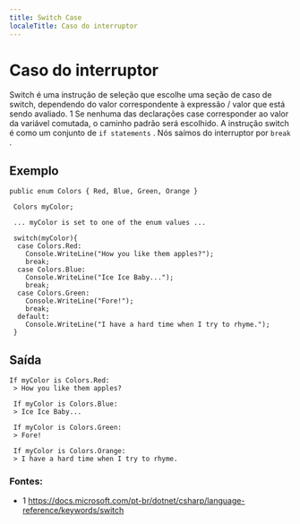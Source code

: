 ```yaml
---
title: Switch Case
localeTitle: Caso do interruptor
---
```

# Caso do interruptor

Switch é uma instrução de seleção que escolhe uma seção de caso de switch, dependendo do valor correspondente à expressão / valor que está sendo avaliado. 1 Se nenhuma das declarações case corresponder ao valor da variável comutada, o caminho padrão será escolhido. A instrução switch é como um conjunto de `if statements` . Nós saímos do interruptor por `break` .

## Exemplo
```
public enum Colors { Red, Blue, Green, Orange } 
 
 Colors myColor; 
 
 ... myColor is set to one of the enum values ... 
 
 switch(myColor){ 
  case Colors.Red: 
    Console.WriteLine("How you like them apples?"); 
    break; 
  case Colors.Blue: 
    Console.WriteLine("Ice Ice Baby..."); 
    break; 
  case Colors.Green: 
    Console.WriteLine("Fore!"); 
    break; 
  default: 
    Console.WriteLine("I have a hard time when I try to rhyme."); 
 } 
```

## Saída
```
If myColor is Colors.Red: 
 > How you like them apples? 
 
 If myColor is Colors.Blue: 
 > Ice Ice Baby... 
 
 If myColor is Colors.Green: 
 > Fore! 
 
 If myColor is Colors.Orange: 
 > I have a hard time when I try to rhyme. 
```

### Fontes:

*   1 https://docs.microsoft.com/pt-br/dotnet/csharp/language-reference/keywords/switch